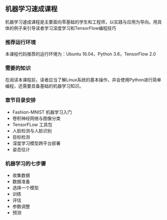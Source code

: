 ## 机器学习速成课程
机器学习速成课程是主要面向零基础的学生和工程师，以实践与应用为导向。用具体的例子来引导读者学习深度学习和TensorFlow编程技巧
### 推荐运行环境
本课程代码推荐的运行环境为：Ubuntu 16.04，Python 3.6，TensorFlow 2.0 
### 需要的知识
在阅读本课程前，读者应当了解Linux系统的基本操作，并会使用Python进行简单编程，还需要具备基础的机器学习知识。
### 章节目录安排
* Fashion-MNIST 机器学习入门
* 卷积神经网络与图像分类
* TensorFLow 工具包
* 人脸检测与人脸识别
* 目标检测
* 深度学习模型跨平台部署
* 姿态估计
### 机器学习的七步骤
* 收集数据
* 数据准备
* 选择一个模型
* 训练
* 评估
* 参数调整
* 预测